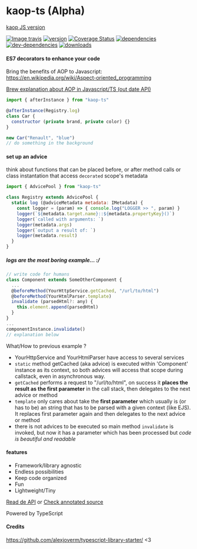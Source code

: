 # kaop-ts (Alpha)

[kaop JS version](https://github.com/k1r0s/kaop)

[![Image travis](https://travis-ci.org/k1r0s/kaop-ts.svg?branch=master)](https://travis-ci.org/k1r0s/)
[![version](https://img.shields.io/npm/v/kaop-ts.svg)](https://www.npmjs.com/package/kaop/)
[![Coverage Status](https://coveralls.io/repos/github/k1r0s/kaop-ts/badge.svg?branch=master)](https://coveralls.io/github/k1r0s/kaop-ts)
[![dependencies](https://david-dm.org/k1r0s/kaop-ts/status.svg)](https://david-dm.org/k1r0s/kaop/status.svg)
[![dev-dependencies](https://david-dm.org/k1r0s/kaop-ts/dev-status.svg)](https://www.npmjs.com/package/kaop)
[![downloads](https://img.shields.io/npm/dm/kaop-ts.svg)](https://www.npmjs.com/package/kaop)

#### ES7 decorators to enhance your code

Bring the benefits of AOP to Javascript: https://en.wikipedia.org/wiki/Aspect-oriented_programming

[Brew explanation about AOP in Javascript/TS (out date API)](https://k1r0s.github.io/aop-intro/)

```javascript
import { afterInstance } from "kaop-ts"

@afterInstance(Registry.log)
class Car {
  constructor (private brand, private color) {}
}

new Car("Renault", "blue")
// do something in the background
```

#### set up an advice
think about functions that can be placed before, or after method calls or class instantation that access `decorated` scope's metadata
```javascript
import { AdvicePool } from "kaop-ts"

class Registry extends AdvicePool {
  static log (@adviceMetadata metadata: IMetadata) {
    const logger = (param) => { console.log("LOGGER >> ", param) }
    logger(`${metadata.target.name}::${metadata.propertyKey}()`)
    logger(`called with arguments: `)
    logger(metadata.args)
    logger(`output a result of: `)
    logger(metadata.result)
  }
}
```

##### logs are the most boring example... :/

```javascript
// write code for humans
class Component extends SomeOtherComponent {
  ...
  @beforeMethod(YourHttpService.getCached, "/url/to/html")
  @beforeMethod(YourHtmlParser.template)
  invalidate (parsedHtml?: any) {
    this.element.append(parsedHtml)
  }
}
...
componentInstance.invalidate()
// explanation below
```
What/How to previous example ?

- YourHttpService and YourHtmlParser have access to several services
- `static` method getCached (aka advice) is executed within 'Component' instance as its context, so both advices will access that scope during callstack, even in asynchronous way.
- `getCached` performs a request to "/url/to/html", on success it **places the result as the first parameter** in the call stack, then delegates to the next advice or method
- `template` only cares about take the **first parameter** which usually is (or has to be) an string that has to be parsed with a given context (like EJS). It replaces first parameter again and then delegates to the next advice or method
- there is not advices to be executed so main method `invalidate` is invoked, but now it has a parameter which has been processed but *code is beautiful and readable*

#### features

- Framework/library agnostic
- Endless possibilities
- Keep code organized
- Fun
- Lightweight/Tiny

[Read de API](blob/master/docs/API.md) or [Check annotated source](https://k1r0s.github.io/kaop-ts/)

Powered by TypeScript

#### Credits

https://github.com/alexjoverm/typescript-library-starter/ <3
